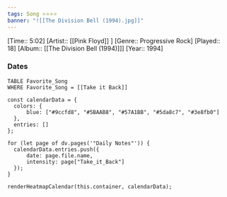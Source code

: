 ```yaml
---
tags: Song ⭐⭐⭐⭐ 
banner: "![[The Division Bell (1994).jpg]]"
---
```

[Time:: 5:02]
[Artist:: [[Pink Floyd]] ]
[Genre:: Progressive Rock]
[Played:: 18]
[Album:: [[The Division Bell (1994)]]]
[Year:: 1994]
### Dates
````dataview
TABLE Favorite_Song
WHERE Favorite_Song = [[Take it Back]]
````
  ```dataviewjs
const calendarData = { 
	colors: { 
		blue: ["#9ccfd8", "#5BAAB8", "#57A1BB", "#5da8c7", "#3e8fb0"] 
	}, 
	entries: [] 
}; 

for (let page of dv.pages('"Daily Notes"')) { 
	calendarData.entries.push({ 
		date: page.file.name, 
		intensity: page["Take_it_Back"]
	}); 
} 

renderHeatmapCalendar(this.container, calendarData);
```
